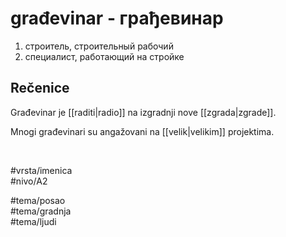 # građevinar - грађевинар

1. строитель, строительный рабочий  
2. специалист, работающий на стройке

## Rečenice

Građevinar je [[raditi|radio]] na izgradnji nove [[zgrada|zgrade]].

Mnogi građevinari su angažovani na [[velik|velikim]] projektima.

<br>

#vrsta/imenica  
#nivo/A2  

#tema/posao  
#tema/gradnja  
#tema/ljudi  
